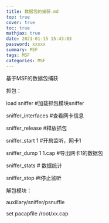 ```yaml
---
title: 数据包的捕获.md
top: true
cover: true
toc: true
mathjax: true
date: 2021-01-15 15:43:03
password: xxxxx
summary: MSF
tags: MSF
categories: MSF
---
```


基于MSF的数据包捕获

<!-- more -->

抓包：

load sniffer		#加载抓包模块sniffer

sniffer_interfaces	#查看网卡信息

sniffer_release	#释放抓包

sniffer_start  1	#开启监听，网卡1

sniffer_dump 1  1.cap	#导出网卡1的数据包

sniffer_stats	# 数据统计

sniffer_stop		#t停止监听



解包模块：

auxiliary/sniffer/psnuffle	

set pacapfile  /root/xx.cap